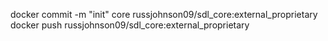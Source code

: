 docker commit -m "init" core russjohnson09/sdl_core:external_proprietary
docker push russjohnson09/sdl_core:external_proprietary

